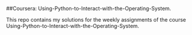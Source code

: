 ##Coursera: Using-Python-to-Interact-with-the-Operating-System.

This repo contains my solutions for the weekly assignments of the course Using-Python-to-Interact-with-the-Operating-System.
